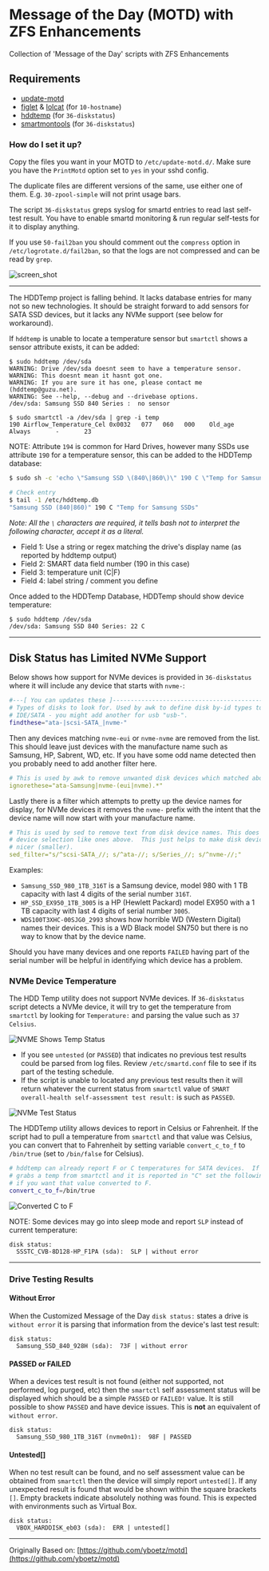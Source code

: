 # Message of the Day (MOTD) with ZFS Enhancements

Collection of 'Message of the Day' scripts with ZFS Enhancements

## Requirements

* [update-motd](https://launchpad.net/update-motd)
* [figlet](http://www.figlet.org/) & [lolcat](https://github.com/busyloop/lolcat) (for `10-hostname`)
* [hddtemp](https://savannah.nongnu.org/projects/hddtemp/) (for `36-diskstatus`)
* [smartmontools](https://www.smartmontools.org/) (for `36-diskstatus`)

### How do I set it up?

Copy the files you want in your MOTD to `/etc/update-motd.d/`. Make sure you have the `PrintMotd`
option set to `yes` in your sshd config.

The duplicate files are different versions of the same, use either one of them. E.g. `30-zpool-simple`
will not print usage bars.

The script `36-diskstatus` greps syslog for smartd entries to read last self-test result.
You have to enable smartd monitoring & run regular self-tests for it to display anything.

If you use `50-fail2ban` you should comment out the `compress` option in `/etc/logrotate.d/fail2ban`,
so that the logs are not compressed and can be read by `grep`.

![screen_shot](screen_shot.png)

---
The HDDTemp project is falling behind.  It lacks database entries for many not so new technologies.  It should be straight forward to add sensors for SATA SSD devices, but it lacks any NVMe support (see below for workaround).

If `hddtemp` is unable to locate a temperature sensor but `smartctl` shows a sensor attribute exists, it can be added:

```shell
$ sudo hddtemp /dev/sda
WARNING: Drive /dev/sda doesnt seem to have a temperature sensor.
WARNING: This doesnt mean it hasnt got one.
WARNING: If you are sure it has one, please contact me (hddtemp@guzu.net).
WARNING: See --help, --debug and --drivebase options.
/dev/sda: Samsung SSD 840 Series :  no sensor

$ sudo smartctl -a /dev/sda | grep -i temp
190 Airflow_Temperature_Cel 0x0032   077   060   000    Old_age   Always       -       23

```

NOTE: Attribute `194` is common for Hard Drives, however many SSDs use attribute `190` for a temperature sensor, this can be added to the HDDTemp database:

```bash
$ sudo sh -c 'echo \"Samsung SSD \(840\|860\)\" 190 C \"Temp for Samsung SSDs\" >> /etc/hddtemp.db'

# Check entry
$ tail -1 /etc/hddtemp.db
"Samsung SSD (840|860)" 190 C "Temp for Samsung SSDs"
```

_Note: All the `\` characters are required, it tells bash not to interpret the following character, accept it as a literal._

* Field 1: Use a string or regex matching the drive's display name (as reported by hddtemp output)
* Field 2: SMART data field number (190 in this case)
* Field 3: temperature unit (C|F)
* Field 4: label string / comment you define

Once added to the HDDTemp Database, HDDTemp should show device temperature:

```shell
$ sudo hddtemp /dev/sda
/dev/sda: Samsung SSD 840 Series: 22 C
```

---

## Disk Status has Limited NVMe Support

Below shows how support for NVMe devices is provided in `36-diskstatus` where it will include any device that starts with `nvme-`:

```bash
#---[ You can updates these ]--------------------------------------------------
# Types of disks to look for. Used by awk to define disk by-id types to include
# IDE/SATA - you might add another for usb "usb-".
findthese="ata-|scsi-SATA_|nvme-"
```

Then any devices matching `nvme-eui` or `nvme-nvme` are removed from the list.  This should leave just devices with the manufacture name such as Samsung, HP, Sabrent, WD, etc. If you have some odd name detected then you probably need to add another filter here.

```yaml
# This is used by awk to remove unwanted disk devices which matched above.
ignorethese="ata-Samsung|nvme-(eui|nvme).*"
```

Lastly there is a filter which attempts to pretty up the device names for display, for NVMe devices it removes the `nvme-` prefix with the intent that the device name will now start with your manufacture name.

```yaml
# This is used by sed to remove text from disk device names. This does not alter
# device selection like ones above.  This just helps to make disk device names
# nicer (smaller).
sed_filter="s/^scsi-SATA_//; s/^ata-//; s/Series_//; s/^nvme-//;"
```

Examples:

* `Samsung_SSD_980_1TB_316T` is a Samsung device, model 980 with 1 TB capacity with last 4 digits of the serial number `316T`.
* `HP_SSD_EX950_1TB_3005` is a HP (Hewlett Packard) model EX950 with a 1 TB capacity with last 4 digits of serial number `3005`.
* `WDS100T3XHC-00SJG0_2993` shows how horrible WD (Western Digital) names their devices.  This is a WD Black model SN750 but there is no way to know that by the device name.

Should you have many devices and one reports `FAILED` having part of the serial number will be helpful in identifying which device has a problem.

### NVMe Device Temperature

The HDD Temp utility does not support NVMe devices.  If `36-diskstatus` script detects a NVMe device, it will try to get the temperature from `smartctl` by looking for `Temperature:` and parsing the value such as `37 Celsius`.

![NVME Shows Temp Status](nvme_status_untested.png)

* If you see `untested` (or `PASSED`) that indicates no previous test results could be parsed from log files.  Review `/etc/smartd.conf` file to see if its part of the testing schedule.
* If the script is unable to located any previous test results then it will return whatever the current status from `smartctl` value of `SMART overall-health self-assessment test result:` is such as `PASSED`.

![NVMe Test Status](nvme_status_passed.png)

The HDDTemp utility allows devices to report in Celsius or Fahrenheit. If the script had to pull a temperature from `smartctl` and that value was Celsius, you can convert that to Fahrenheit by setting variable `convert_c_to_f` to `/bin/true` (set to `/bin/false` for Celsius).

```bash
# hddtemp can already report F or C temperatures for SATA devices.  If this script
# grabs a temp from smartctl and it is reported in "C" set the following to 
# if you want that value converted to F.
convert_c_to_f=/bin/true
```

![Converted C to F](nvme_status_c_to_f.png)

NOTE: Some devices may go into sleep mode and report `SLP` instead of current temperature:

```text
disk status:
  SSSTC_CVB-8D128-HP_F1PA (sda):  SLP | without error
```

---

### Drive Testing Results

#### Without Error

When the Customized Message of the Day `disk status:` states a drive is `without error` it is parsing that information from the device's last test result:

```text
disk status:
  Samsung_SSD_840_928H (sda):  73F | without error
```

#### PASSED or FAILED

When a devices test result is not found (either not supported, not performed, log purged, etc) then the `smartctl` self assessment status will be displayed which should be a simple `PASSED` or `FAILED!` value.  It is still possible to show `PASSED` and have device issues. This is **not** an equivalent of `without error`.

```text
disk status:
  Samsung_SSD_980_1TB_316T (nvme0n1):  98F | PASSED
```

#### Untested[]

When no test result can be found, and no self assessment value can be obtained from `smartctl` then the device will simply report `untested[]`. If any unexpected result is found that would be shown within the square brackets `[]`.  Empty brackets indicate absolutely nothing was found. This is expected with environments such as Virtual Box.

```text
disk status:
  VBOX_HARDDISK_eb03 (sda):  ERR | untested[] 
```

---

Originally Based on: [https://github.com/yboetz/motd](https://github.com/yboetz/motd)
